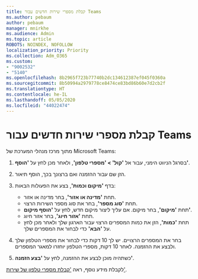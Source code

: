 ```yaml
---
title: קבלת מספרי שירות חדשים עבור Teams
ms.author: pebaum
author: pebaum
manager: mnirkhe
ms.audience: Admin
ms.topic: article
ROBOTS: NOINDEX, NOFOLLOW
localization_priority: Priority
ms.collection: Adm_O365
ms.custom:
- "9002532"
- "5140"
ms.openlocfilehash: 8b2965f723b77740b2dc134612387ef045f0360a
ms.sourcegitcommit: 8b50994a2979778ce8474ce83bd86b60e7d2cb2f
ms.translationtype: HT
ms.contentlocale: he-IL
ms.lasthandoff: 05/05/2020
ms.locfileid: "44022474"
---
```

# <a name="get-new-service-numbers-for-teams"></a>קבלת מספרי שירות חדשים עבור Teams

מתוך מרכז מנהלי המערכת של Microsoft Teams:

1. בסרגל הניווט הימני, עבור אל **'קול' > 'מספרי טלפון'**, ולאחר מכן לחץ על **'הוסף'**.
2. הזן שם עבור ההזמנה ואם ברצונך בכך, הוסף תיאור.
3. בדף **'מיקום וכמות'**, בצע את הפעולות הבאות:

    - תחת **'מדינה או אזור'**, בחר מדינה או אזור.
    - תחת **'סוג מספר'**, בחר את סוג מספר השירות הרצוי.
    - תחת **'מיקום'**, בחר מיקום. אם עליך ליצור מיקום חדש, לחץ על **'הוסף מיקום'**.
    - תחת **'אזור חיוג'**, בחר אזור חיוג.
    - תחת **'כמות'**, הזן את כמות המספרים הרצוי עבור הארגון שלך ולאחר מכן לחץ על **'הבא'** כדי לבחור את המספרים שלך.
    
4. בחר את המספרים הרצויים. יש לך 10 דקות כדי לבחור את מספרי הטלפון שלך ולבצע את ההזמנה. לאחר 10 דקות, מספרי הטלפון יוחזרו למאגר המספרים.
5. כשתהיה מוכן לבצע את ההזמנה, לחץ על **'בצע הזמנה'**.

לקבלת מידע נוסף, ראה ['קבלת מספרי טלפון של שירות'](https://docs.microsoft.com/microsoftteams/getting-service-phone-numbers).
